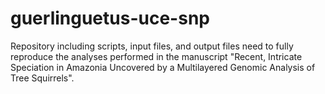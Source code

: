 # guerlinguetus-uce-snp
Repository including scripts, input files, and output files need to fully reproduce the analyses performed in the manuscript "Recent, Intricate Speciation in Amazonia Uncovered by a Multilayered Genomic Analysis of Tree Squirrels".
